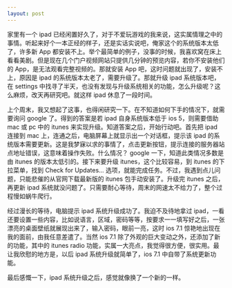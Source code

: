 ```yaml
---
layout: post
---
```


家里有一个 ipad 已经闲置好久了，对于不爱玩游戏的我来说，这实属情理之中的事情。听起来好个一本正经的样子，还是实话实说吧，俺家这个的系统版本太低了，许多新 App 都安装不上。举个最简单的例子，没事的时候，我喜欢窝在床上看看美剧。但是现在几个门户视频网站只提供几分钟的预览内容，若你不安装他们的 App，是无法观看完整视频的。那就安装 App 吧，这时问题就出现了，安装不上，原因是 ipad 的系统版本太老了，需要升级了。那就升级 ipad 系统版本吧，在 settings 中找寻了半天，也没有发现与升级系统相关的功能，怎么升级呢？这么麻烦，改天再研究吧。就这样 ipad 休息了一段时间。

上个周末，我又想起了这事，也得闲研究一下。在不知道如何下手的情况下，就需要询问 google 了。得到的答案是若 ipad 自身系统版本低于 ios 5，则需要借助 mac 或 pc 中的 itunes 来实现升级。知道答案之后，开始行动吧。首先把 ipad 连接到 mac 上，连通之后，电脑屏幕上就显示出一个对话框，提示该 ipad 的系统版本需要更新。这是我梦寐以求的事情了，点击更新按钮，提示连接的服务器站点地址错误，这意味着操作失败。什么情况？ google 一下，知道此类情况多数是由 itunes 的版本太低引的。接下来要升级 itunes，这个比较容易，到 itunes 的下拉菜单，找到 Check for Updates... 选项，就能完成任务。不过，我遇到点儿问题，只能悲催的从官网下载最新版的 itunes 包手动安装了。升级完 itunes 之后，再更新 ipad 系统就没问题了。只需要耐心等待，周末的网速太不给力了，整个过程慢如蜗牛爬行。

经过漫长的等待，电脑提示 ipad 系统升级成功了。我迫不及待地拿过 ipad，一看还要设置一些内容，比如说语言，区域，密码等等，按要求一一填写好之后，一张漂亮的桌面壁纸就展现出来了，输入密码，眼前一亮，这时 ios 7.1 惊艳地出现在我的面前，由我任意差遣了。当然 ios 7.1 除了外观的巨大变动之外，还添加了新的功能，其中的 itunes radio 功能，实属一大亮点，我觉得很方便，很实用。最让我欣慰的地方是，以后 ipad 系统升级就简单了，ios 7.1 中自带了系统更新功能。

最后感慨一下，ipad 系统升级之后，感觉就像换了一个新的一样。
